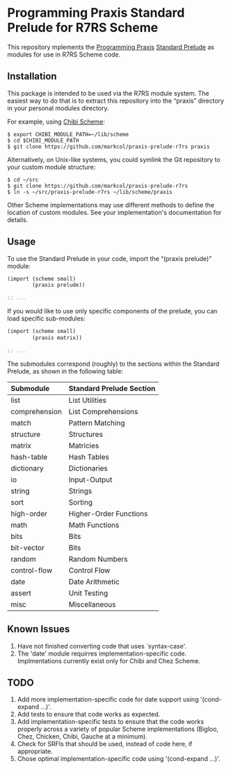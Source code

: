 # Programming Praxis Standard Prelude for R7RS Scheme

This repository mplements the
[Programming Praxis](https://programmingpraxis.com)
[Standard Prelude](https://programmingpraxis.com/conents/standard-prelude/)
as modules for use in R7RS Scheme code.

## Installation

This package is intended to be used via the R7RS module system. The
easiest way to do that is to extract this repository into the “praxis” directory
in your personal modules directory.

For example, using [Chibi Scheme](http://synthcode.com/wiki/chibi-scheme):

``` shell
$ export CHIBI_MODULE_PATH=~/lib/scheme
$ cd $CHIBI_MODULE_PATH
$ git clone https://github.com/markcol/praxis-prelude-r7rs praxis
```

Alternatively, on Unix-like systems, you could symlink the
Git repository to your custom module structure:

``` shell
$ cd ~/src
$ git clone https://github.com/markcol/praxis-prelude-r7rs
$ ln -s ~/src/praxis-prelude-r7rs ~/lib/scheme/praxis
```

Other Scheme implementations may use different methods to define the
location of custom modules. See your implementation's documentation
for details.

## Usage

To use the Standard Prelude in your code, import the “(praxis prelude)” module:

``` scheme
(import (scheme small)
        (praxis prelude))

;; ...
```

If you would like to use only specific components of the prelude, you
can load specific sub-modules:

``` scheme
(import (scheme small)
        (praxis matrix))

;; ...
```

The submodules correspond (roughly) to the sections within the
Standard Prelude, as shown in the following table:

Submodule     | Standard Prelude Section
:-------------|:-------------------------
list          | List Utilities
comprehension | List Comprehensions
match         | Pattern Matching
structure     | Structures
matrix        | Matricies
hash-table    | Hash Tables
dictionary    | Dictionaries
io            | Input-Output
string        | Strings
sort          | Sorting
high-order    | Higher-Order Functions
math          | Math Functions
bits          | Bits
bit-vector    | Bits
random        | Random Numbers
control-flow  | Control Flow
date          | Date Arithmetic
assert        | Unit Testing
misc          | Miscellaneous

## Known Issues

1. Have not finished converting code that uses `syntax-case'.
1. The 'date' module requirres implementation-specific code.
   Implmentations currently exist only for Chibi and Chez Scheme.

## TODO

1. Add more implementation-specific code for date support using
   '(cond-expand ...)'.
1. Add tests to ensure that code works as expected.
1. Add implementation-specific tests to ensure that the code works
   properly across a variety of popular Scheme implementations
   (Bigloo, Chez, Chicken, Chibi, Gauche at a minimum).
1. Check for SRFIs that should be used, instead of code here, if appropriate.
1. Chose optimal implementation-specific code using '(cond-expand ...)'.
